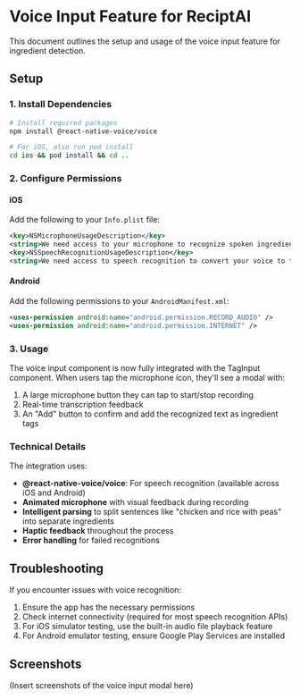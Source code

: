 # Voice Input Feature for ReciptAI

This document outlines the setup and usage of the voice input feature for ingredient detection.

## Setup

### 1. Install Dependencies

```bash
# Install required packages
npm install @react-native-voice/voice

# For iOS, also run pod install
cd ios && pod install && cd ..
```

### 2. Configure Permissions

#### iOS

Add the following to your `Info.plist` file:

```xml
<key>NSMicrophoneUsageDescription</key>
<string>We need access to your microphone to recognize spoken ingredients</string>
<key>NSSpeechRecognitionUsageDescription</key>
<string>We need access to speech recognition to convert your voice to text</string>
```

#### Android

Add the following permissions to your `AndroidManifest.xml`:

```xml
<uses-permission android:name="android.permission.RECORD_AUDIO" />
<uses-permission android:name="android.permission.INTERNET" />
```

### 3. Usage

The voice input component is now fully integrated with the TagInput component. When users tap the microphone icon, they'll see a modal with:

1. A large microphone button they can tap to start/stop recording
2. Real-time transcription feedback
3. An "Add" button to confirm and add the recognized text as ingredient tags

### Technical Details

The integration uses:

- **@react-native-voice/voice**: For speech recognition (available across iOS and Android)
- **Animated microphone** with visual feedback during recording
- **Intelligent parsing** to split sentences like "chicken and rice with peas" into separate ingredients
- **Haptic feedback** throughout the process
- **Error handling** for failed recognitions

## Troubleshooting

If you encounter issues with voice recognition:

1. Ensure the app has the necessary permissions
2. Check internet connectivity (required for most speech recognition APIs)
3. For iOS simulator testing, use the built-in audio file playback feature
4. For Android emulator testing, ensure Google Play Services are installed

## Screenshots

(Insert screenshots of the voice input modal here) 